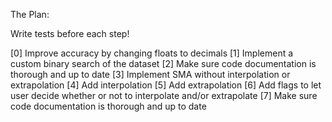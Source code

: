 The Plan:


Write tests before each step!

[0] Improve accuracy by changing floats to decimals
[1] Implement a custom binary search of the dataset
[2] Make sure code documentation is thorough and up to date
[3] Implement SMA without interpolation or extrapolation
[4] Add interpolation
[5] Add extrapolation
[6] Add flags to let user decide whether or not to interpolate and/or extrapolate
[7] Make sure code documentation is thorough and up to date